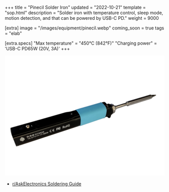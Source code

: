 +++
title = "Pinecil Solder Iron"
updated = "2022-10-21"
template = "sop.html"
description = "Solder iron with temperature control, sleep mode, motion detection, and that can be powered by USB-C PD."
weight = 9000

[extra]
image = "/images/equipment/pinecil.webp"
coming_soon = true
tags = "elab"

[extra.specs]
"Max temperature" = "450°C (842°F)"
"Charging power" = 'USB-C PD65W (20V, 3A)'
+++

![](/images/equipment/pinecil.webp)

- [r/AskElectronics Soldering Guide](https://www.reddit.com/r/AskElectronics/wiki/soldering/)

